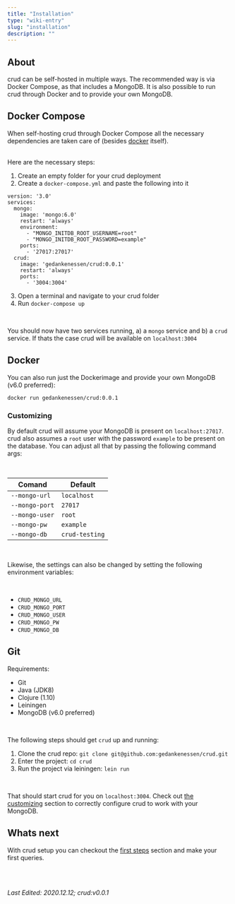 ```yaml
---
title: "Installation"
type: "wiki-entry"
slug: "installation"
description: ""
---
```


<h2 id="about">About</h2>

crud can be self-hosted in multiple ways. The recommended way is via Docker Compose, as that includes a MongoDB. It is also possible to run crud through Docker and to provide your own MongoDB.

<h2 id="docker-compose">Docker Compose</h2>

When self-hosting crud through Docker Compose all the necessary dependencies are taken care of (besides [docker](https://www.docker.com/) itself).

<br/>
Here are the necessary steps:


1. Create an empty folder for your crud deployment
2. Create a `docker-compose.yml` and paste the following into it

```docker
version: '3.0'
services:
  mongo:
    image: 'mongo:6.0'
    restart: 'always'
    environment:
      - "MONGO_INITDB_ROOT_USERNAME=root"
      - "MONGO_INITDB_ROOT_PASSWORD=example"
    ports:
      - '27017:27017'
  crud:
    image: 'gedankenessen/crud:0.0.1'
    restart: 'always'
    ports:
      - '3004:3004'
```
3. Open a terminal and navigate to your crud folder
4. Run `docker-compose up`

<br/>

You should now have two services running, a) a `mongo` service and b) a `crud` service. If thats the case crud will be available on `localhost:3004`

<h2 id="docker">Docker</h2>

You can also run just the Dockerimage and provide your own MongoDB (v6.0 preferred):

```shell
docker run gedankenessen/crud:0.0.1
```

<h3 id="customizing">Customizing</h3>

By default crud will assume your MongoDB is present on `localhost:27017`. crud also assumes a `root` user with the password `example` to be present on the database.
You can adjust all that by passing the following command args:

<br/>

| Comand         | Default        |
|----------------|----------------|
| `--mongo-url`  | `localhost`    |
| `--mongo-port` | `27017`        |
| `--mongo-user` | `root`         |
| `--mongo-pw`   | `example`      |
| `--mongo-db`   | `crud-testing` |

<br/>

Likewise, the settings can also be changed by setting the following environment variables:

<br/>

- `CRUD_MONGO_URL`
- `CRUD_MONGO_PORT`
- `CRUD_MONGO_USER`
- `CRUD_MONGO_PW`
- `CRUD_MONGO_DB`

<h2 id="git">Git</h2>

Requirements:
- Git
- Java (JDK8)
- Clojure (1.10)
- Leiningen
- MongoDB (v6.0 preferred)

<br/>

The following steps should get `crud` up and running:

1. Clone the crud repo: `git clone git@github.com:gedankenessen/crud.git`
2. Enter the project: `cd crud`
2. Run the project via leiningen: `lein run`

<br/>

That should start crud for you on `localhost:3004`. Check out [the customizing](#customizing) section to correctly configure crud to work with your MongoDB.


<h2 id="next">Whats next</h2>


With crud setup you can checkout the [first steps](wiki/first-steps) section and make your first queries.

<br/>
<br/>

_Last Edited: 2020.12.12; crud:v0.0.1_

